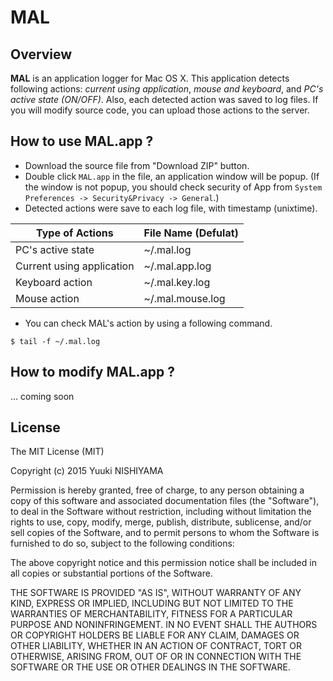 # MAL

## Overview
**MAL** is an application logger for Mac OS X. 
This application detects following actions: _current using application_, _mouse and keyboard_, and _PC's active state (ON/OFF)_. Also, each detected action was saved to log files. If you will modify source code, you can upload those actions to the server. 

## How to use MAL.app ?
- Download the source file from "Download ZIP" button.
- Double click `MAL.app` in the file, an application window will be popup. (If the window is not popup, you should check security of App from `System Preferences -> Security&Privacy -> General`.)
- Detected actions were save to each log file, with timestamp (unixtime).

|Type of Actions|File Name (Defulat)|
|---|---|
|PC's active state|~/.mal.log|
|Current using application|~/.mal.app.log|
|Keyboard action|~/.mal.key.log|
|Mouse action|~/.mal.mouse.log|

- You can check MAL's action by using a following command.
```
$ tail -f ~/.mal.log
```


## How to modify MAL.app ?
... coming soon


## License
The MIT License (MIT)

Copyright (c) 2015 Yuuki NISHIYAMA

Permission is hereby granted, free of charge, to any person obtaining a copy of this software and associated documentation files (the "Software"), to deal in the Software without restriction, including without limitation the rights to use, copy, modify, merge, publish, distribute, sublicense, and/or sell copies of the Software, and to permit persons to whom the Software is furnished to do so, subject to the following conditions:

The above copyright notice and this permission notice shall be included in all copies or substantial portions of the Software.

THE SOFTWARE IS PROVIDED "AS IS", WITHOUT WARRANTY OF ANY KIND, EXPRESS OR IMPLIED, INCLUDING BUT NOT LIMITED TO THE WARRANTIES OF MERCHANTABILITY, FITNESS FOR A PARTICULAR PURPOSE AND NONINFRINGEMENT. IN NO EVENT SHALL THE AUTHORS OR COPYRIGHT HOLDERS BE LIABLE FOR ANY CLAIM, DAMAGES OR OTHER LIABILITY, WHETHER IN AN ACTION OF CONTRACT, TORT OR OTHERWISE, ARISING FROM, OUT OF OR IN CONNECTION WITH THE SOFTWARE OR THE USE OR OTHER DEALINGS IN THE SOFTWARE.
